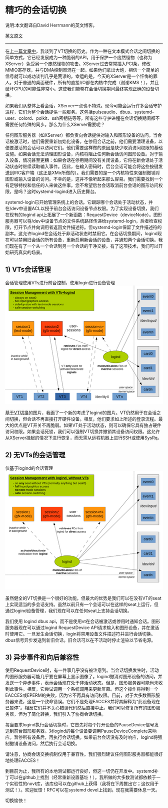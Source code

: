 # 精巧的会话切换

说明:本文翻译自David Herrmann的英文博客。

[英文原文](https://dvdhrm.wordpress.com/2013/08/25/sane-session-switching/)

------

在[上一篇文章中](vt-switch.md)，我谈到了VT切换的历史。作为一种在文本模式会话之间切换的简单方式，它已经发展成为一种脆弱的API，用于保护一个庞然怪物（也称为XServer）免受另一个庞然怪物的攻击。XServer过去常常插入PCI条，修改MMIO寄存器，并与DMA控制器混在一起。如果他们拿出大炮，相信一个简单的信号就可以成功谈判几乎是荒谬的。幸运的是，今天的XServer是一个忏悔的罪人。对于普通的桌面硬件，所有的直接I/O都在内核中完成（谢谢KMS！），并且破坏GPU的可能性非常小。这使我们能够在会话切换期间最终实现正确的设备切换。

如果我们从整体上看会话，XServer一点也不特殊。现今可能会运行许多会话守护进程，它们为整个会话提供一些服务。这包括pulseaudio、dbus、systemd–user、colord、polkit、ssh密钥链等等。所有这些守护进程在会话切换期间都不需要任何特殊的同步。那么为什么XServer需要呢？

任何图形服务器（如XServer）都负责向会话提供对输入和图形设备的访问。当会话被激活时，他们需要重新初始化设备。在停用会话之前，他们需要清理设备，以便要激活的会话可以访问它们。他们需要这样做的原因是缺少取消访问权限的基础设施。如果会话无法清理图形设备，内核将阻止任何新会话访问图形设备。对于输入设备，情况甚至更糟：如果会话在停用期间没有关闭设备，它将在新会话处于活动状态时继续读取输入事件。因此，在输入密码时，后台会话可能会将这些按键发送到IRC客户端（这正是XMir所做的）。我们需要的是一个内核特性来强制撤销对图形或输入设备的访问。不幸的是，这并不像听起来那么容易。我们需要找到一个有足够特权和信任的人来做这件事。您不希望后台会话取消前台会话的图形访问权限，是吗？这时systemd-logind进入历史舞台。

systemd-login已开始管理系统上的会话。它跟踪哪个会话处于活动状态，并在/dev中设置ACL以授予前台会话访问设备节点权限。为了实现设备切换，我们在现有的logind api上拓展了一个新函数：RequestDevice（deviceNode）。图形服务器可以将/dev中设备节点的文件系统路径传递给systemd-login，后者检查权限，打开节点并向调用者返回文件描述符。但systemd-login保留了文件描述符的副本。这允许logind在会话处于非活动状态时禁用它。在会话切换期间，logind现在可以禁用旧会话的所有设备，重新启用新会话的设备，并通知两个会话切换。我们现在有了一个从一个会话到另一个会话的干净交接。有了这项技术，我们可以开始研究真实的场景。

## 1) VTs会话管理
会话管理使用VTs进行前台控制，使用login进行设备管理
![Session management with VTs and logind](image/vt_logind.png)

[基于VT切换](vt-switch.md)的图片，我画了一个新的考虑了logind的图片。VT仍然用于在会话之间切换，但会话不再直接打开硬件设备。相反，他们要求如上所述的登录流程。最大的优点是VT开关不再脆弱。如果VT处于活动状态，则可以确保它具有独占硬件访问权限。如果会话死锁，我们可以强制VT切换并撤销其设备访问权限。这允许从XServer挂起的情况下进行恢复，而无需从远程机器上进行SSH或使用SysRq。

## 2) 无VTs的会话管理
仅基于logind的会话管理
![Pure logind session management](image/novt_logind.png)

虽然健全的VT切换是一个很好的功能，但最大的优势是我们可以在没有VT的seat上实现适当的多会话支持。虽然以前只有一个会话可以在这样的seat上运行，但通过logind设备管理，我们现在可以在任何seat上支持会话切换。

我们使用 logind dbus api，而不是使用vt在会话被激活或停用时通知会话。图形服务器现在可以通过logind RequestDevice API请求输入和图形设备，并在激活时使用它。一旦发生会话切换，login将禁用设备文件描述符并进行会话切换。dbus信号异步发送到新旧会话。旧会话可以在不活动时停止渲染以节省电源。

## 3) 异步事件和向后兼容性
使用RequestDevice时，有一件事几乎没有被注意到。当会话切换发生时，活动的图形服务器可能几乎要在屏幕上显示图像了。logind撤消对图形设备的访问，并发送一个异步事件，表示会话现在处于非活动状态。但是，图形服务器可能尚未收到此事件。相反，它尝试调用一个系统调用来更新屏幕。但这个操作将得到一个EACCES或EPERM的失败，因为它不再具有访问权限。目前，对于大多数图形服务器来说，这是一个致命错误。它们不是处理EACCES并将其解释为“此设备现在已暂停”。相反它们并不关心错误代码然后直接中止。我们可以修复所有的图形服务器，但为了简化转换，我们引入了协商会话切换。

每当要求logind执行会话切换时，它首先将每个打开设备的PauseDevice信号发送到前台图形服务器。对logind的每个设备要调用PauseDeviceComplete来响应。暂停所有设备后，再执行会话切换。如果前台会话没有及时响应，logind将强制撤销设备访问，然后执行会话切换。

请注意，协商会话交换机制仅用于兼容性。我们强烈建议任何图形服务器都能很好地处理EACCES！

到目前为止，我所有的本地测试都运行良好，但这一切仍在开发中。systemd补丁可以在github上找到（经常重新设置基址！）。我所做的大多数测试都依赖于一个实验性的novt库，该库也可以在github上获得（我将在下周推出它；这仅用于测试！）。欢迎反馈！RFC可以在systemd devel上找到。现在我需要休息一天。

切换愉快！